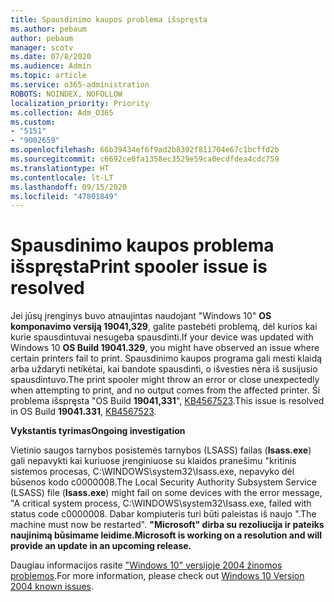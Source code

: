```yaml
---
title: Spausdinimo kaupos problema išspręsta
ms.author: pebaum
author: pebaum
manager: scotv
ms.date: 07/8/2020
ms.audience: Admin
ms.topic: article
ms.service: o365-administration
ROBOTS: NOINDEX, NOFOLLOW
localization_priority: Priority
ms.collection: Adm_O365
ms.custom:
- "5151"
- "9002659"
ms.openlocfilehash: 66b39434ef6f9ad2b8392f811704e67c1bcffd2b
ms.sourcegitcommit: c6692ce0fa1358ec3529e59ca0ecdfdea4cdc759
ms.translationtype: HT
ms.contentlocale: lt-LT
ms.lasthandoff: 09/15/2020
ms.locfileid: "47801849"
---
```

# <a name="print-spooler-issue-is-resolved"></a><span data-ttu-id="d6e61-102">Spausdinimo kaupos problema išspręsta</span><span class="sxs-lookup"><span data-stu-id="d6e61-102">Print spooler issue is resolved</span></span>

<span data-ttu-id="d6e61-103">Jei jūsų įrenginys buvo atnaujintas naudojant "Windows 10"  **OS komponavimo versiją 19041,329**, galite pastebėti problemą, dėl kurios kai kurie spausdintuvai nesugeba spausdinti.</span><span class="sxs-lookup"><span data-stu-id="d6e61-103">If your device was updated with Windows 10  **OS Build 19041.329**, you might have observed an issue where certain printers fail to print.</span></span> <span data-ttu-id="d6e61-104">Spausdinimo kaupos programa gali mesti klaidą arba uždaryti netikėtai, kai bandote spausdinti, o išvesties nėra iš susijusio spausdintuvo.</span><span class="sxs-lookup"><span data-stu-id="d6e61-104">The print spooler might throw an error or close unexpectedly when attempting to print, and no output comes from the affected printer.</span></span> <span data-ttu-id="d6e61-105">Ši problema išspręsta "OS Build  **19041,331**", [KB4567523](https://support.microsoft.com/help/4567523/windows-10-update-kb4567523).</span><span class="sxs-lookup"><span data-stu-id="d6e61-105">This issue is resolved in OS Build  **19041.331**, [KB4567523](https://support.microsoft.com/help/4567523/windows-10-update-kb4567523).</span></span>  

<span data-ttu-id="d6e61-106">**Vykstantis tyrimas**</span><span class="sxs-lookup"><span data-stu-id="d6e61-106">**Ongoing investigation**</span></span>

<span data-ttu-id="d6e61-107">Vietinio saugos tarnybos posistemės tarnybos (LSASS) failas (**Isass.exe**) gali nepavykti kai kuriuose įrenginiuose su klaidos pranešimu "kritinis sistemos procesas, C:\WINDOWS\system32\Isass.exe, nepavyko dėl būsenos kodo c0000008.</span><span class="sxs-lookup"><span data-stu-id="d6e61-107">The Local Security Authority Subsystem Service (LSASS) file (**Isass.exe**) might fail on some devices with the error message, "A critical system process, C:\WINDOWS\system32\Isass.exe, failed with status code c0000008.</span></span> <span data-ttu-id="d6e61-108">Dabar kompiuteris turi būti paleistas iš naujo ".</span><span class="sxs-lookup"><span data-stu-id="d6e61-108">The machine must now be restarted".</span></span>  <span data-ttu-id="d6e61-109">**"Microsoft" dirba su rezoliucija ir pateiks naujinimą būsimame leidime.**</span><span class="sxs-lookup"><span data-stu-id="d6e61-109">**Microsoft is working on a resolution and will provide an update in an upcoming release.**</span></span>

<span data-ttu-id="d6e61-110">Daugiau informacijos rasite  ["Windows 10" versijoje 2004 žinomos problemos](https://docs.microsoft.com/windows/release-information/status-windows-10-2004#442msgdesc).</span><span class="sxs-lookup"><span data-stu-id="d6e61-110">For more information, please check out  [Windows 10 Version 2004 known issues](https://docs.microsoft.com/windows/release-information/status-windows-10-2004#442msgdesc).</span></span>